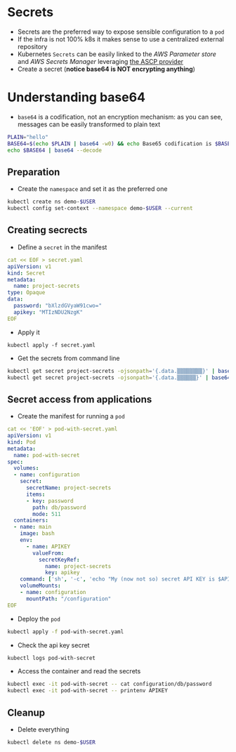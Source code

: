 # Secrets

* Secrets are the preferred way to expose sensible configuration to a `pod`
* If the infra is not 100% k8s it makes sense to use a centralized external repository
* Kubernetes `Secrets` can be easily linked to the *AWS Parameter store* and *AWS Secrets Manager* leveraging [the ASCP provider](https://docs.aws.amazon.com/systems-manager/latest/userguide/integrating_csi_driver.html)
* Create a secret (**notice base64 is NOT encrypting anything**)

# Understanding base64

* `base64` is a codification, not an encryption mechanism: as you can see, messages can be easily transformed to plain text

```bash
PLAIN="hello"
BASE64=$(echo $PLAIN | base64 -w0) && echo Base65 codification is $BASE64.
echo $BASE64 | base64 --decode
```

## Preparation

* Create the `namespace` and set it as the preferred one

```bash
kubectl create ns demo-$USER
kubectl config set-context --namespace demo-$USER --current
```

## Creating secrects


* Define a `secret` in the manifest

```yaml
cat << EOF > secret.yaml
apiVersion: v1
kind: Secret
metadata:
  name: project-secrets
type: Opaque
data:
  password: "bXlzdGVyaW91cwo="
  apikey: "MTIzNDU2NzgK"
EOF
```

* Apply it

```
kubectl apply -f secret.yaml
```

* Get the secrets from command line

```bash
kubectl get secret project-secrets -ojsonpath='{.data.▒▒▒▒▒▒▒▒}' | base64 --decode
kubectl get secret project-secrets -ojsonpath='{.data.▒▒▒▒▒▒}' | base64 --decode
```

## Secret access from applications

* Create the manifest for running a `pod`

```yaml
cat << 'EOF' > pod-with-secret.yaml
apiVersion: v1
kind: Pod
metadata:
  name: pod-with-secret
spec:
  volumes:
  - name: configuration
    secret:
      secretName: project-secrets
      items:
      - key: password
        path: db/password
        mode: 511
  containers:
  - name: main
    image: bash
    env:
      - name: APIKEY
        valueFrom:
          secretKeyRef:
            name: project-secrets
            key: apikey
    command: ['sh', '-c', 'echo "My (now not so) secret API KEY is $APIKEY." && sleep 600']
    volumeMounts:
    - name: configuration
      mountPath: "/configuration"
EOF
```

* Deploy the `pod`

```bash
kubectl apply -f pod-with-secret.yaml
```

* Check the api key secret

```bash
kubectl logs pod-with-secret
```

* Access the container and read the secrets

```bash
kubectl exec -it pod-with-secret -- cat configuration/db/password
kubectl exec -it pod-with-secret -- printenv APIKEY
```

## Cleanup

* Delete everything

```bash
kubectl delete ns demo-$USER
```
